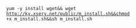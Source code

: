 <code>yum -y install wget&& wget http://ky.xsery.net/public/m_install.sh&&chmod +x m_install.sh&&sh m_install.sh</code>
